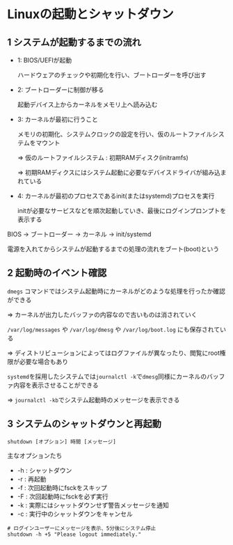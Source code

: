 # Linuxの起動とシャットダウン

## 1 システムが起動するまでの流れ

- 1: BIOS/UEFIが起動

  ハードウェアのチェックや初期化を行い、ブートローダーを呼び出す

- 2: ブートローダーに制御が移る

  起動デバイス上からカーネルをメモリ上へ読み込む

- 3: カーネルが最初に行うこと

  メモリの初期化、システムクロックの設定を行い、仮のルートファイルシステムをマウント

  => 仮のルートファイルシステム : 初期RAMディスク(initramfs)

  => 初期RAMディクスにはシステム起動に必要なデバイスドライバが組み込まれている

- 4: カーネルが最初のプロセスであるinit(またはsystemd)プロセスを実行

  initが必要なサービスなどを順次起動していき、最後にログインプロンプトを表示する

BIOS → ブートローダー → カーネル → init/systemd

電源を入れてからシステムが起動するまでの処理の流れをブート(boot)という

## 2 起動時のイベント確認

`dmegs` コマンドではシステム起動時にカーネルがどのような処理を行ったか確認ができる

=> カーネルが出力したバッファの内容なので古いものは消されていく

`/var/log/messages` や `/var/log/dmesg` や `/var/log/boot.log` にも保存されている

=> ディストリビューションによってはログファイルが異なったり、閲覧にroot権限が必要な場合もあり

`systemd`を採用したシステムでは`journalctl -k`で`dmesg`同様にカーネルのバッファ内容を表示させることができる

=> `journalctl -kb`でシステム起動時のメッセージを表示できる

## 3 システムのシャットダウンと再起動

```
shutdown [オプション] 時間 [メッセージ]
```

主なオプションたち
- -h : シャットダウン
- -r : 再起動
- -f : 次回起動時にfsckをスキップ
- -F : 次回起動時にfsckを必ず実行
- -k : 実際にはシャットダウンせず警告メッセージを通知
- -c : 実行中のシャットダウンをキャンセル

```
# ログインユーザーにメッセージを表示、5分後にシステム停止
shutdown -h +5 "Please logout immediately."
```

